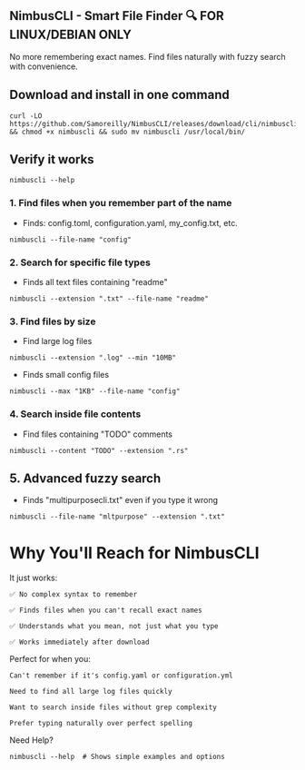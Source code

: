 ## NimbusCLI - Smart File Finder 🔍 FOR LINUX/DEBIAN ONLY

No more remembering exact names. Find files naturally with fuzzy search with convenience.


## Download and install in one command
```
curl -LO https://github.com/Samoreilly/NimbusCLI/releases/download/cli/nimbuscli
&& chmod +x nimbuscli && sudo mv nimbuscli /usr/local/bin/
```

## Verify it works
```
nimbuscli --help
```


### 1. Find files when you remember part of the name
* Finds: config.toml, configuration.yaml, my_config.txt, etc.
```
nimbuscli --file-name "config"
```

### 2. Search for specific file types
* Finds all text files containing "readme"
```
nimbuscli --extension ".txt" --file-name "readme"
```

### 3. Find files by size

* Find large log files

```
nimbuscli --extension ".log" --min "10MB"
```

* Finds small config files  
```
nimbuscli --max "1KB" --file-name "config"
```

### 4. Search inside file contents

* Find files containing "TODO" comments
```
nimbuscli --content "TODO" --extension ".rs"
```

## 5. Advanced fuzzy search

* Finds "multipurposecli.txt" even if you type it wrong
```
nimbuscli --file-name "mltpurpose" --extension ".txt"
```

# Why You'll Reach for NimbusCLI

It just works:

    ✅ No complex syntax to remember

    ✅ Finds files when you can't recall exact names

    ✅ Understands what you mean, not just what you type

    ✅ Works immediately after download

Perfect for when you:

    Can't remember if it's config.yaml or configuration.yml

    Need to find all large log files quickly

    Want to search inside files without grep complexity

    Prefer typing naturally over perfect spelling
    
Need Help?
```
nimbuscli --help  # Shows simple examples and options
```
